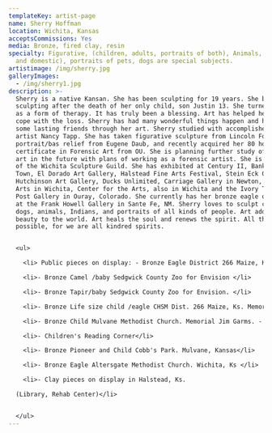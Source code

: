 ```yaml
---
templateKey: artist-page
name: Sherry Hoffman
location: Wichita, Kansas
acceptsCommissions: Yes
media: Bronze, fired clay, resin
specialty: Figurative, (children, adults, portraits of both), Animals, (wildlife
  and domestic), portraits of pets, dogs are special subjects.
artistimage: /img/sherry.jpg
galleryImages:
  - /img/sherry1.jpg
description: >-
  Sherry is a native Kansan. She has been sculpting for 19 years. She began
  sculpting after the death of her only child, son Justin 13. She turned to art
  as a form of therapy. It has truly been a blessing. Art has helped her heart
  cope with the loss. Sherry has had many wonderful things happen and has made
  some lasting friends through her art. Sherry studied with accomplished local
  artist Nancy Tapp. She has taken figurative sculpture from Lincoln Fox,
  portrait/bas relief from Eugene Daub, and recently acquired her 80 hour
  certificate in Forensic Art from OU. She is planning further study of forensic
  art in the future with plans of working as a forensic artist. She is a member
  of the Wichita Sculpture Guild. She has exhibited at Century II, Bank IV, Old
  Town, El Dorado Art Gallery, Halstead Fine Arts Festival, Stein Eck Gallery,
  Hutchinson Art Gallery, Ducks Unlimited, Carriage Gallery in Newton, Ks, City
  Arts in Wichita, Center for the Arts, also in Wichita and the Ivory Trading
  Post Gallery in Ouray, Colorado. She currently has her bronze eagle on display
  at the Frank Howell Gallery in Sante Fe, NM. Sherry loves to sculpt children,
  dogs, animals, Indians, and portraits of all kinds of people. Art adds so much
  beauty to the world. Art heals the soul and renews the spirit. All things seem
  possible, for we are all kindred spirits.


  <ul>

    <li> Public pieces on display: - Bronze Eagle District 266 Maize, Ks. Memorial for Gene Pollman.</li>

    <li>- Bronze Camel /baby Sedgwick County Zoo for Envision </li>

    <li>- Bronze Tapir/baby Sedgwick County Zoo for Envision. </li>

    <li>- Bronze Life size child /eagle CHSM Dist. 266 Maize, Ks. Memorial for John Frazee. </li>

    <li>- Bronze Child Mulvane Methodist Church. Memorial Jim Garms. - Bronze Child Goddard, Ks. Library </li>

    <li>- Children's Reading Corner</li>

    <li>- Bronze Pioneer and Child Cobb's Park. Mulvane, Kansas</li> 

    <li>- Bronze Eagle Altersgate Methodist Church. Wichita, Ks </li>

    <li>- Clay pieces on display in Halstead, Ks. 

  (Library, Rehab Center)</li>


  </ul>
---
```

